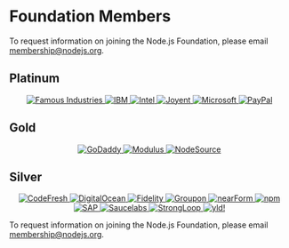 # Foundation Members

To request information on joining the Node.js Foundation, please email
[membership@nodejs.org](mailto:membership@nodejs.org).

## Platinum

<div style="text-align:center;">
<a target="_new" href="//famous.org/">
  <img alt="Famous Industries" class="memberlogo" src="/images/logos/famousLogo.jpg" />
</a>
<a target="_new" href="http://ibm.com">
  <img alt="IBM" class="memberlogo" src="/images/logos/ibmLogo.png" />
</a>
<a target="_new" href="http://intel.com">
  <img alt="Intel" class="memberlogo" src="/images/logos/intelLogo.png" />
</a>
<a target="_new" href="//joyent.com">
  <img alt="Joyent" class="memberlogo" src="/images/logos/joyentLogo.svg" />
</a>
<a target="_new" href="//microsoft.com">
  <img alt="Microsoft" class="memberlogo" src="/images/logos/microsoftLogo2.png" />
</a>
<a target="_new" href="//paypal.com">
  <img alt="PayPal" class="memberlogo" src="/images/logos/paypalLogo.png" />
</a>
</div>

## Gold

<div style="text-align:center;">
<a target="_new" href="//godaddy.com">
  <img alt="GoDaddy" class="memberlogo" src="/images/logos/godaddyLogo.png" />
</a>
<a target="_new" href="//modulus.io/">
  <img alt="Modulus" class="memberlogo" src="/images/logos/modulusLogo.png" />
</a>
<a target="_new" href="//nodesource.com">
  <img alt="NodeSource" class="memberlogo" src="/images/logos/nodesourceLogo.png" />
</a>
</div>

## Silver

<div style="text-align:center;">
<a target="_new" href="http://codefresh.io">
  <img alt="CodeFresh" class="memberlogo" src="/images/logos/codefreshLogo2.png" />
</a>
<a target="_new" href="//digitalocean.com">
  <img alt="DigitalOcean" class="memberlogo" src="/images/logos/digitaloceanLogo.png" />
</a>
<a target="_new" href="//fidelity.com">
  <img alt="Fidelity" class="memberlogo" src="/images/logos/fidelityLogo.png" />
</a>
<a target="_new" href="//groupon.com">
  <img alt="Groupon" class="memberlogo" src="/images/logos/grouponLogo.png" />
</a>
<a target="_new" href="http://nearform.com">
  <img alt="nearForm" class="memberlogo" src="/images/logos/nearformLogo2.png" />
</a>
<a target="_new" href="//npmjs.org">
  <img alt="npm" class="memberlogo" src="/images/logos/npmLogo.png" />
</a>
<a target="_new" href="http://sap.com">
  <img alt="SAP" class="memberlogo" src="/images/logos/sapLogo.png" />
</a>
<a target="_new" href="//saucelabs.com">
  <img alt="Saucelabs" class="memberlogo" src="/images/logos/saucelabsLogo2.png" />
</a>
<a target="_new" href="//strongloop.com">
  <img alt="StrongLoop" class="memberlogo" src="/images/logos/strongloopLogo.png" />
</a>
<a target="_new" href="//yld.io">
  <img alt="yld!" class="memberlogo" src="/images/logos/yldLogo2.png" />
</a>
</div>

To request information on joining the Node.js Foundation, please email
[membership@nodejs.org](mailto:membership@nodejs.org).
